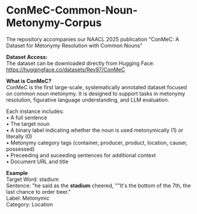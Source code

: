 # ConMeC-Common-Noun-Metonymy-Corpus

The repository accompanies our NAACL 2025 publication "ConMeC: A Dataset for Metonymy Resolution with Common Nouns"

**Dataset Access:**<br>
The dataset can be downloaded directly from Hugging Face: https://huggingface.co/datasets/Rey97/ConMeC

**What is ConMeC?**<br>
ConMeC is the first large-scale, systematically annotated dataset focused on common noun metonymy. It is designed to support tasks in metonymy resolution, figurative language understanding, and LLM evaluation.

Each instance includes:<br>
	•	A full sentence<br>
	•	The target noun<br>
	•	A binary label indicating whether the noun is used metonymically (1) or literally (0)<br>
	•	Metonymy category tags (container, producer, product, location, causer, possessed)<br>
  •	Preceeding and suceeding sentences for additional context<br>
  •	Document URL and title

**Example**<br>
Target Word: stadium<br>
Sentence: "he said as the **stadium** cheered, ""It's the bottom of the 7th, the last chance to order beer."<br>
Label: Metonymic<br>
Category: Location
